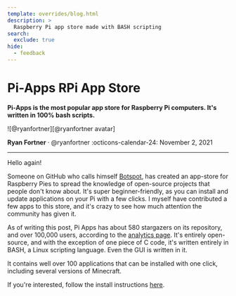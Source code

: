 ```yaml
---
template: overrides/blog.html
description: >
  Raspberry Pi app store made with BASH scripting
search:
  exclude: true
hide:
  - feedback
---
```


# Pi-Apps RPi App Store

__Pi-Apps is the most popular app store for Raspberry Pi computers. It's written in 100% bash scripts.__

<aside class="mdx-author" markdown>
![@ryanfortner][@ryanfortner avatar]

<span>__Ryan Fortner__ · @ryanfortner</span>
<span>
:octicons-calendar-24: November 2, 2021
</span>
</aside>

  [@ryanfortner avatar]: https://avatars.githubusercontent.com/u/71036629

---

Hello again!

Someone on GitHub who calls himself [Botspot](https://github.com/Botspot), has created an app-store for Raspberry Pies to spread the knowledge of open-source projects that people don't know about. It's super beginner-friendly, as you can install and update applications on your Pi with a few clicks. I myself have contributed a few apps to this store, and it's crazy to see how much attention the community has given it.

As of writing this post, Pi Apps has about 580 stargazers on its repository, and over 100,000 users, according to the [analytics page](https://github.com/Botspot/pi-apps-analytics). It's entirely open-source, and with the exception of one piece of C code, it's written entirely in BASH, a Linux scripting language. Even the GUI is written in it.

It contains well over 100 applications that can be installed with one click, including several versions of Minecraft.

If you're interested, follow the install instructions [here](https://github.com/Botspot/pi-apps.git).